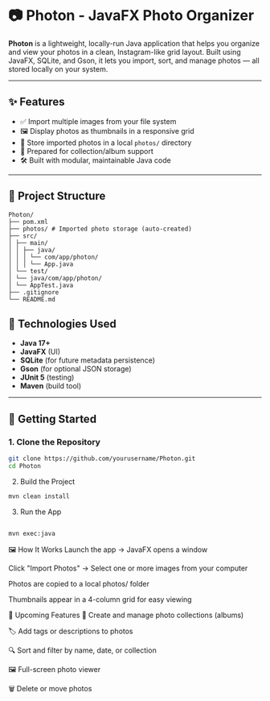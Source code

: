 # 📷 Photon - JavaFX Photo Organizer

**Photon** is a lightweight, locally-run Java application that helps you organize and view your photos in a clean, Instagram-like grid layout. Built using JavaFX, SQLite, and Gson, it lets you import, sort, and manage photos — all stored locally on your system.

---

## ✨ Features

- ✅ Import multiple images from your file system  
- 🖼️ Display photos as thumbnails in a responsive grid  
- 💾 Store imported photos in a local `photos/` directory  
- 📁 Prepared for collection/album support  
- 🛠️ Built with modular, maintainable Java code

---

## 📂 Project Structure

```
Photon/
├── pom.xml
├── photos/ # Imported photo storage (auto-created)
├── src/
│ ├── main/
│ │ ├── java/
│ │ │ └── com/app/photon/
│ │ │ └── App.java
│ └── test/
│ └── java/com/app/photon/
│ └── AppTest.java
├── .gitignore
└── README.md
```


## 🧪 Technologies Used

- **Java 17+**
- **JavaFX** (UI)
- **SQLite** (for future metadata persistence)
- **Gson** (for optional JSON storage)
- **JUnit 5** (testing)
- **Maven** (build tool)

---

## 🚀 Getting Started

### 1. Clone the Repository

```bash
git clone https://github.com/yourusername/Photon.git
cd Photon
```
2. Build the Project
```bash
mvn clean install
```
3. Run the App
```bash

mvn exec:java
```

🖼️ How It Works
Launch the app → JavaFX opens a window

Click "Import Photos" → Select one or more images from your computer

Photos are copied to a local photos/ folder

Thumbnails appear in a 4-column grid for easy viewing

📌 Upcoming Features
📂 Create and manage photo collections (albums)

🏷️ Add tags or descriptions to photos

🔍 Sort and filter by name, date, or collection

🖼️ Full-screen photo viewer

🗑️ Delete or move photos
